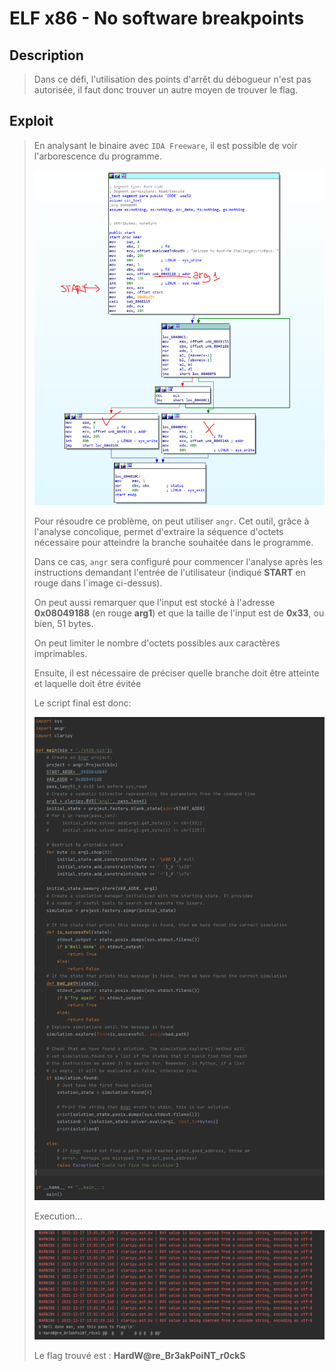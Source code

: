 # ELF x86 - No software breakpoints

## Description
> Dans ce défi, l'utilisation des points d'arrêt du débogueur n'est pas autorisée, il faut donc trouver un autre moyen de trouver le flag.
> 
## Exploit
> En analysant le binaire avec `IDA Freeware`, il est possible de voir l'arborescence du programme.
>
> ![exploit](exploit.PNG)
> 
> Pour résoudre ce problème, on peut utiliser `angr`. Cet outil, grâce à l'analyse concolique, permet d'extraire la séquence d'octets nécessaire pour atteindre la branche souhaitée dans le programme.
> 
> Dans ce cas, `angr` sera configuré pour commencer l'analyse après les instructions demandant l'entrée de l'utilisateur (indiqué **START** en rouge dans l`image ci-dessus).
> 
> On peut aussi remarquer que l'input est stocké à l'adresse **0x08049188** (en rouge **arg1**) et que la taille de l'input est de **0x33**, ou bien, 51 bytes.
>
> On peut limiter le nombre d'octets possibles aux caractères imprimables.
> 
> Ensuite, il est nécessaire de préciser quelle branche doit être atteinte et laquelle doit être évitée
> 
> Le script final est donc: 
> 
> ![exp](script.PNG)
> 
> Execution...
> 
> ![flag](flag.PNG)
> 
> Le flag trouvé est : **HardW@re_Br3akPoiNT_r0ckS**
